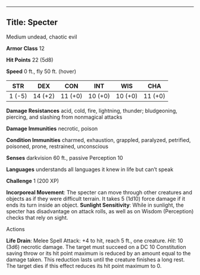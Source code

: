 -------------------------
Title: Specter
-------------------------


Medium undead, chaotic evil

**Armor Class** 12

**Hit Points** 22 (5d8)

**Speed** 0 ft., fly 50 ft. (hover)

  STR|      DEX|       CON|       INT|       WIS|       CHA
  --------| ---------| ---------| ---------| ---------| ---------
   1 (-5)   | 14 (+2)   | 11 (+0)   | 10 (+0)   | 10 (+0)   | 11 (+0)

**Damage Resistances** acid, cold, fire, lightning, thunder;
bludgeoning, piercing, and slashing from nonmagical attacks

**Damage Immunities** necrotic, poison

**Condition Immunities** charmed, exhaustion, grappled, paralyzed,
petrified, poisoned, prone, restrained, unconscious

**Senses** darkvision 60 ft., passive Perception 10

**Languages** understands all languages it knew in life but can’t speak

**Challenge** 1 (200 XP)


**Incorporeal Movement**: The specter can move through other
    creatures and objects as if they were difficult terrain. It takes
    5 (1d10) force damage if it ends its turn inside an object.
**Sunlight Sensitivity**: While in sunlight, the specter has
    disadvantage on attack rolls, as well as on Wisdom (Perception)
    checks that rely on sight.


Actions

**Life Drain**: Melee Spell Attack: +4 to hit, reach 5 ft.,
    one creature. *Hit*: 10 (3d6) necrotic damage. The target must
    succeed on a DC 10 Constitution saving throw or its hit point
    maximum is reduced by an amount equal to the damage taken. This
    reduction lasts until the creature finishes a long rest. The target
    dies if this effect reduces its hit point maximum to 0.

